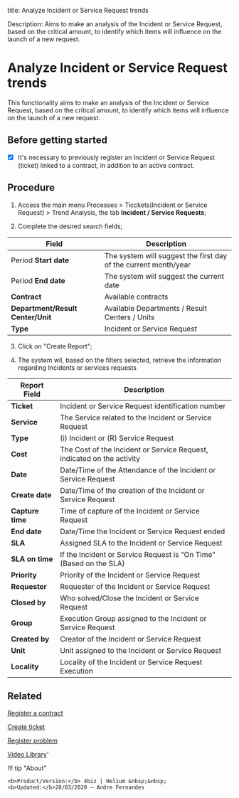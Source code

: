 title: Analyze Incident or Service Request trends

Description: Aims to make an analysis of the Incident or Service Request, based on the critical amount, to identify which items will influence on the launch of a new request.  

# Analyze Incident or Service Request trends  
This functionality aims to make an analysis of the Incident or Service Request, based on the critical amount, to identify which items will influence on the launch of a new request.  

Before getting started
--------------------------

- [X] It's necessary to previously register an Incident or Service Request (ticket) linked to a contract, in addition to an active contract.

Procedure
-------------

1.  Access the main menu Processes \> Ticckets(Incident or Service Request) \> Trend
    Analysis, the tab **Incident / Service Requests**;

2.  Complete the desired search fields;

| Field                             | Description                                                     |
|-----------------------------------|-----------------------------------------------------------------|
| Period **Start date**             | The system will suggest the first day of the current month/year |
| Period **End date**               | The system will suggest the current date                        |
| **Contract**                      | Available contracts                                             |
| **Department/Result Center/Unit** | Available Departments / Result Centers / Units                  |
| **Type**                          | Incident or Service Request                                     |

3.  Click on "Create Report";

4.  The system wil, based on the filters selected, retrieve the information regarding Incidents or services requests 

| Report Field     | Description                                                            |
|------------------|------------------------------------------------------------------------|
| **Ticket**       | Incident or Service Request identification number                      |
| **Service**      | The Service related to the Incident or Service Request                 |
| **Type**         | (i) Incident or (R) Service Request                                    |
| **Cost**         | The Cost of the Incident or Service Request, indicated on the activity |
| **Date**         | Date/Time of the Attendance of the Incident or Service Request         |
| **Create date**  | Date/Time of the creation of the Incident or Service Request           |
| **Capture time** | Time of capture of the Incident or Service Request                     |
| **End date**     | Date/Time the Incident or Service Request ended                        |
| **SLA**          | Assigned SLA to the Incident or Service Request                        |
| **SLA on time**  | If the Incident or Service Request is “On Time” (Based on the SLA)     |
| **Priority**     | Priority of the Incident or Service Request                            |
| **Requester**    | Requester of the Incident or Service Request                           |
| **Closed by**    | Who solved/Close the Incident or Service Request                       |
| **Group**        | Execution Group assigned to the Incident or Service Request            |
| **Created by**   | Creator of the Incident or Service Request                             |
| **Unit**         | Unit assigned to the Incident or Service Request                       |
| **Locality**     | Locality of the Incident or Service Request Execution                  |

 
Related
-----------

[Register a contract](/en-us/4biz-helium/additional-features/contract-management/use/register-contract.html)

[Create ticket](/en-us/4biz-helium/processes/tickets/use/create-ticket.html)

[Register problem](/en-us/4biz-helium/processes/problem/use/register-problem.html)

<i class='fa fa-youtube-play  fa-2x' style='color:#97ce17;vertical-align: middle;'> </i> [Video Library](https://www.youtube.com/playlist?list=PLB5qK2uzf2RNrJnhiXj3dbmgsm9-quhfz)'

!!! tip "About"

    <b>Product/Version:</b> 4biz | Helium &nbsp;&nbsp;
    <b>Updated:</b>28/03/2020 – Andre Fernandes


